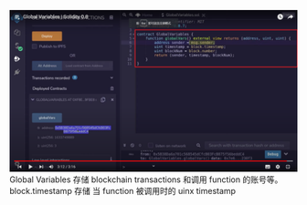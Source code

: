![](./img/2022-03-21-10-41-59.png)  
Global Variables 存储 blockchain transactions 和调用 function 的账号等。  
block.timestamp 存储 当 function 被调用时的 uinx timestamp
